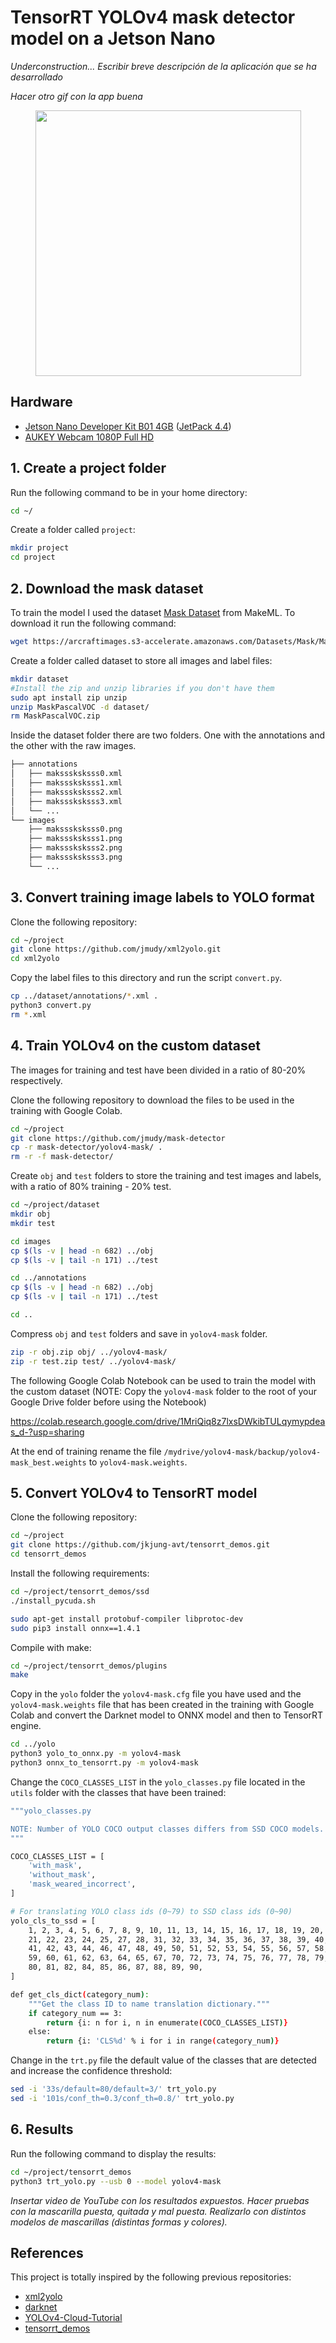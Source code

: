 # TensorRT YOLOv4 mask detector model on a Jetson Nano
_Underconstruction..._ _Escribir breve descripción de la aplicación que se ha desarrollado_

_Hacer otro gif con la app buena_

<p align="center">
    <img  width="425" src="gif/result.gif">
</p>

## Hardware

- [Jetson Nano Developer Kit B01 4GB](https://www.amazon.es/gp/product/B07QWLMR24/ref=ppx_yo_dt_b_asin_title_o03_s01?ie=UTF8&psc=1) ([JetPack 4.4](https://developer.nvidia.com/jetpack-sdk-44-archive))
- [AUKEY Webcam 1080P Full HD](https://www.amazon.es/AUKEY-Linterna-Port%C3%A1til-Ultravioleta-Incorporadas/dp/B01KJZV59K)

## 1. Create a project folder

Run the following command to be in your home directory:

```bash
cd ~/
```

Create a folder called `project`:

```bash
mkdir project
cd project
```

## 2. Download the mask dataset

To train the model I used the dataset [Mask Dataset](https://makeml.app/datasets/mask) from MakeML. To download it run the following command:

```bash
wget https://arcraftimages.s3-accelerate.amazonaws.com/Datasets/Mask/MaskPascalVOC.zip
```

Create a folder called dataset to store all images and label files:

```bash
mkdir dataset
#Install the zip and unzip libraries if you don't have them
sudo apt install zip unzip
unzip MaskPascalVOC -d dataset/
rm MaskPascalVOC.zip
```

Inside the dataset folder there are two folders. One with the annotations and the other with the raw images.

```lisp
├── annotations
│   ├── maksssksksss0.xml
│   ├── maksssksksss1.xml
│   ├── maksssksksss2.xml
│   ├── maksssksksss3.xml
│   └── ...
└── images
    ├── maksssksksss0.png
    ├── maksssksksss1.png
    ├── maksssksksss2.png
    ├── maksssksksss3.png
    └── ...
```

## 3. Convert training image labels to YOLO format

Clone the following repository:

```bash
cd ~/project
git clone https://github.com/jmudy/xml2yolo.git
cd xml2yolo
```

Copy the label files to this directory and run the script `convert.py`.

```bash
cp ../dataset/annotations/*.xml .
python3 convert.py
rm *.xml
```

## 4. Train YOLOv4 on the custom dataset

The images for training and test have been divided in a ratio of 80-20% respectively.

Clone the following repository to download the files to be used in the training with Google Colab.

```bash
cd ~/project
git clone https://github.com/jmudy/mask-detector
cp -r mask-detector/yolov4-mask/ .
rm -r -f mask-detector/
```

Create `obj` and `test` folders to store the training and test images and labels, with a ratio of 80% training - 20% test.

```bash
cd ~/project/dataset
mkdir obj
mkdir test

cd images
cp $(ls -v | head -n 682) ../obj
cp $(ls -v | tail -n 171) ../test

cd ../annotations
cp $(ls -v | head -n 682) ../obj
cp $(ls -v | tail -n 171) ../test

cd ..
```

Compress `obj` and `test` folders and save in `yolov4-mask` folder.

```bash
zip -r obj.zip obj/ ../yolov4-mask/
zip -r test.zip test/ ../yolov4-mask/
```

The following Google Colab Notebook can be used to train the model with the custom dataset (NOTE: Copy the `yolov4-mask` folder to the root of your Google Drive folder before using the Notebook)

https://colab.research.google.com/drive/1MriQiq8z7lxsDWkibTULqymypdeas_d-?usp=sharing

At the end of training rename the file `/mydrive/yolov4-mask/backup/yolov4-mask_best.weights` to `yolov4-mask.weights`.

## 5. Convert YOLOv4 to TensorRT model

Clone the following repository:

```bash
cd ~/project
git clone https://github.com/jkjung-avt/tensorrt_demos.git
cd tensorrt_demos
```

Install the following requirements:

```bash
cd ~/project/tensorrt_demos/ssd
./install_pycuda.sh
```

```bash
sudo apt-get install protobuf-compiler libprotoc-dev
sudo pip3 install onnx==1.4.1
```

Compile with make:

```bash
cd ~/project/tensorrt_demos/plugins
make
```

Copy in the `yolo` folder the `yolov4-mask.cfg` file you have used and the `yolov4-mask.weights` file that has been created in the training with Google Colab and convert the Darknet model to ONNX model and then to TensorRT engine.

```bash
cd ../yolo
python3 yolo_to_onnx.py -m yolov4-mask
python3 onnx_to_tensorrt.py -m yolov4-mask
```

Change the `COCO_CLASSES_LIST` in the `yolo_classes.py` file located in the `utils` folder with the classes that have been trained:

```bash
"""yolo_classes.py

NOTE: Number of YOLO COCO output classes differs from SSD COCO models.
"""

COCO_CLASSES_LIST = [
    'with_mask',
    'without_mask',
    'mask_weared_incorrect',
]

# For translating YOLO class ids (0~79) to SSD class ids (0~90)
yolo_cls_to_ssd = [
    1, 2, 3, 4, 5, 6, 7, 8, 9, 10, 11, 13, 14, 15, 16, 17, 18, 19, 20,
    21, 22, 23, 24, 25, 27, 28, 31, 32, 33, 34, 35, 36, 37, 38, 39, 40,
    41, 42, 43, 44, 46, 47, 48, 49, 50, 51, 52, 53, 54, 55, 56, 57, 58,
    59, 60, 61, 62, 63, 64, 65, 67, 70, 72, 73, 74, 75, 76, 77, 78, 79,
    80, 81, 82, 84, 85, 86, 87, 88, 89, 90,
]

def get_cls_dict(category_num):
    """Get the class ID to name translation dictionary."""
    if category_num == 3:
        return {i: n for i, n in enumerate(COCO_CLASSES_LIST)}
    else:
        return {i: 'CLS%d' % i for i in range(category_num)}
```
Change in the `trt.py` file the default value of the classes that are detected and increase the confidence threshold:

```bash
sed -i '33s/default=80/default=3/' trt_yolo.py
sed -i '101s/conf_th=0.3/conf_th=0.8/' trt_yolo.py
```
## 6. Results

Run the following command to display the results:

```bash
cd ~/project/tensorrt_demos
python3 trt_yolo.py --usb 0 --model yolov4-mask
```

_Insertar video de YouTube con los resultados expuestos. Hacer pruebas con la mascarilla puesta, quitada y mal puesta. Realizarlo con distintos modelos de mascarillas (distintas formas y colores)._

## References  

   This project is totally inspired by the following previous repositories:

  * [xml2yolo](https://github.com/bjornstenger/xml2yolo)
  * [darknet](https://github.com/AlexeyAB/darknet)
  * [YOLOv4-Cloud-Tutorial](https://github.com/theAIGuysCode/YOLOv4-Cloud-Tutorial)
  * [tensorrt_demos](https://github.com/jkjung-avt/tensorrt_demos)
